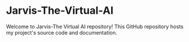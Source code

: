# Jarvis-The-Virtual-AI
Welcome to Jarvis-The Virtual AI repository! This GitHub repository hosts my project's source code and documentation.

